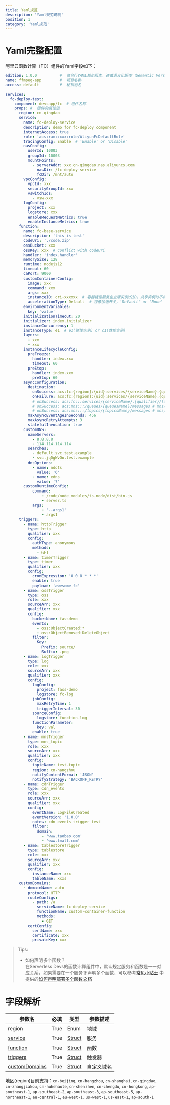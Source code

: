 ```yaml
---
title: Yaml规范
description: 'Yaml规范说明'
position: 1
category: 'Yaml规范'
---
```


# Yaml完整配置


阿里云函数计算（FC）组件的Yaml字段如下：

```yaml
edition: 1.0.0          #  命令行YAML规范版本，遵循语义化版本（Semantic Versioning）规范
name: ffmpeg-app        #  项目名称
access: default         #  秘钥别名

services:
  fc-deploy-test:
    component: devsapp/fc  # 组件名称
    props: #  组件的属性值
      region: cn-qingdao
      service:
        name: fc-deploy-service
        description: demo for fc-deploy component
        internetAccess: true
        role: 'acs:ram::xxx:role/AliyunFcDefaultRole'
        tracingConfig: Enable  # 'Enable' or 'Disable'
        nasConfig:
          userId: 10003
          groupId: 10003
          mountPoints:
            - serverAddr: xxx.cn-qingdao.nas.aliyuncs.com
              nasDir: /fc-deploy-service
              fcDir: /mnt/auto
        vpcConfig:
          vpcId: xxx
          securityGroupId: xxx
          vswitchIds:
            - vsw-xxx
        logConfig:
          project: xxx
          logstore: xxx
          enableRequestMetrics: true
          enableInstanceMetrics: true
      function:
        name: fc-base-service
        description: 'this is test'
        codeUri: './code.zip'
        ossBucket: xxx
        ossKey: xxx  # conflict with codeUri
        handler: 'index.handler'
        memorySize: 128
        runtime: nodejs12
        timeout: 60
        caPort: 9000
        customContainerConfig:
          image: xxx
          command: xxx
          args: xxx
          instanceID: cri-xxxxxx  # 容器镜像服务企业版实例的ID，共享实例时不需要指定该参数
          accelerationType: Default  # 镜像加速开关，'Default' or 'None'
        environmentVariables:
          key: 'value'
        initializationTimeout: 20
        initializer: index.initializer
        instanceConcurrency: 1
        instanceType: e1  # e1(弹性实例) or c1(性能实例)
        layers: 
          - xxx
          - xxx
        instanceLifecycleConfig:
          preFreeze:
            handler: index.xxx
            timeout: 60
          preStop:
            handler: index.xxx
            preStop: 60
        asyncConfiguration:
          destination:
            onSuccess: acs:fc:{region}:{uid}:services/{serviceName}.{qualifier}/functions/{functionName} 
            onFailure: acs:fc:{region}:{uid}:services/{serviceName}.{qualifier}/functions/{functionName}
            # onSuccess: acs:fc:::services/{serviceName}.{qualifier}/functions/{functionName}
            # onSuccess: acs:mns:::/queues/{queuesName}/messages # mns/queues
            # onSuccess: acs:mns:::/topics/{topicsName}/messages # mns/topics
          maxAsyncEventAgeInSeconds: 456
          maxAsyncRetryAttempts: 3
          statefulInvocation: true
        customDNS:
          nameServers:
            - 8.8.8.8
            - 114.114.114.114
          searches:
            - default.svc.test.example
            - svc.jqDgWvOo.test.example
          dnsOptions:
            - name: ndots
              value: '6'
            - name: edns
              value: '7'
        customRuntimeConfig:
            command:
                - /code/node_modules/ts-node/dist/bin.js
                - server.ts
            args:
                - '--args1'
                - args1
      triggers:
        - name: httpTrigger
          type: http
          qualifier: xxx
          config:
            authType: anonymous
            methods:
              - GET
        - name: timerTrigger
          type: timer
          qualifier: xxx
          config:
            cronExpression: '0 0 8 * * *'
            enable: true
            payload: 'awesome-fc'
        - name: ossTrigger
          type: oss
          role: xxx
          sourceArn: xxx
          qualifier: xxx
          config:
            bucketName: fassdemo
            events:
              - oss:ObjectCreated:*
              - oss:ObjectRemoved:DeleteObject
            filter:
              Key:
                Prefix: source/
                Suffix: .png
        - name: logTrigger
          type: log
          role: xxx
          sourceArn: xxx
          qualifier: xxx
          config:
            logConfig:
              project: fass-demo
              logstore: fc-log
            jobConfig:
              maxRetryTime: 1
              triggerInterval: 30
            sourceConfig:
              logstore: function-log
            functionParameter:
              key: val
            enable: true
        - name: mnsTrigger
          type: mns_topic
          role: xxx
          sourceArn: xxx
          qualifier: xxx
          config:
            topicName: test-topic
            region: cn-hangzhou
            notifyContentFormat: 'JSON'
            notifyStrategy: 'BACKOFF_RETRY'
        - name: cdnTrigger
          type: cdn_events
          role: xxx
          sourceArn: xxx
          qualifier: xxx
          config:
            eventName: LogFileCreated
            eventVersion: '1.0.0'
            notes: cdn events trigger test
            filter:
              domain: 
                - 'www.taobao.com'
                - 'www.tmall.com'
        - name: tablestoreTrigger
          type: tablestore
          role: xxx
          sourceArn: xxx
          qualifier: xxx
          config:
            instanceName: xxx
            tableName: xxxs
      customDomains:
        - domainName: auto
          protocol: HTTP
          routeConfigs:
            - path: /a
              serviceName: fc-deploy-service
              functionName: custom-container-function
              methods:
                - GET
          certConfig:
            certName: xxx
            certificate: xxx
            privateKey: xxx
```

> Tips: 
>  - 如何声明多个函数？     
>    在Serverless Devs的函数计算组件中，默认规定服务和函数是一一对应关系，如果需要在一个服务下声明多个函数，可以参考[常见小贴士](http://www.serverless-devs.com/fc/tips) 中提供的[如何声明部署多个函数文档](http://www.serverless-devs.com/fc/tips#%E5%A6%82%E4%BD%95%E5%A3%B0%E6%98%8E%E9%83%A8%E7%BD%B2%E5%A4%9A%E4%B8%AA%E5%87%BD%E6%95%B0)


# 字段解析

| 参数名                              | 必填 | 类型                         | 参数描述   |
| ----------------------------------- | ---- | ---------------------------- | ---------- |
| region                              | True | Enum                         | 地域       |
| [service](#service字段)             | True | [Struct](#service字段)       | 服务       |
| [function](#function字段)           | True | [Struct](#function字段)      | 函数       |
| [triggers](#triggers字段)           | True | [Struct](#triggers字段)      | 触发器     |
| [customDomains](#customDomains字段) | True | [Struct](#customDomains字段) | 自定义域名 |

地区(region)目前支持：`cn-beijing`, `cn-hangzhou`, `cn-shanghai`, `cn-qingdao`, `cn-zhangjiakou`, `cn-huhehaote`, `cn-shenzhen`, `cn-chengdu`, `cn-hongkong`, `ap-southeast-1`, `ap-southeast-2`, `ap-southeast-3`, `ap-southeast-5`, `ap-northeast-1`, `eu-central-1`, `eu-west-1`, `us-west-1`, `us-east-1`, `ap-south-1`